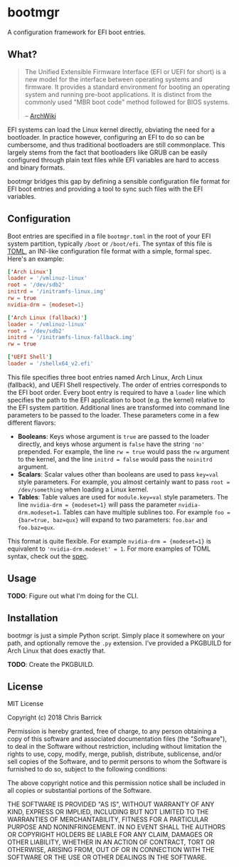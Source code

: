 # bootmgr

A configuration framework for EFI boot entries.


## What?

> The Unified Extensible Firmware Interface (EFI or UEFI for short) is a new
> model for the interface between operating systems and firmware. It provides a
> standard environment for booting an operating system and running pre-boot
> applications. It is distinct from the commonly used "MBR boot code" method
> followed for BIOS systems.
>
> – [ArchWiki]

EFI systems can load the Linux kernel directly, obviating the need for a bootloader. In practice however, configuring an EFI to do so can be cumbersome, and thus traditional bootloaders are still commonplace. This largely stems from the fact that bootloaders like GRUB can be easily configured through plain text files while EFI variables are hard to access and binary formats.

bootmgr bridges this gap by defining a sensible configuration file format for EFI boot entries and providing a tool to sync such files with the EFI variables.

[ArchWiki]: https://wiki.archlinux.org/index.php/Unified_Extensible_Firmware_Interface


## Configuration

Boot entries are specified in a file `bootmgr.toml` in the root of your EFI system partition, typically `/boot` or `/boot/efi`. The syntax of this file is [TOML], an INI-like configuration file format with a simple, formal spec. Here's an example:

```toml
['Arch Linux']
loader = '/vmlinuz-linux'
root = '/dev/sdb2'
initrd = '/initramfs-linux.img'
rw = true
nvidia-drm = {modeset=1}

['Arch Linux (fallback)']
loader = '/vmlinuz-linux'
root = '/dev/sdb2'
initrd = '/initramfs-linux-fallback.img'
rw = true

['UEFI Shell']
loader = '/shellx64_v2.efi'
```

This file specifies three boot entries named Arch Linux, Arch Linux (fallback), and UEFI Shell respectively. The order of entries corresponds to the EFI boot order. Every boot entry is required to have a `loader` line which specifies the path to the EFI application to boot (e.g. the kernel) relative to the EFI system partition. Additional lines are transformed into command line parameters to be passed to the loader. These parameters come in a few different flavors:

- **Booleans**: Keys whose argument is `true` are passed to the loader directly, and keys whose argument is `false` have the string `'no'` prepended. For example, the line `rw = true` would pass the `rw` argument to the kernel, and the line `initrd = false` would pass the `noinitrd` argument.
- **Scalars**: Scalar values other than booleans are used to pass `key=val` style parameters. For example, you almost certainly want to pass `root = /dev/something` when loading a Linux kernel.
- **Tables**: Table values are used for `module.key=val` style parameters. The line `nvidia-drm = {modeset=1}` will pass the parameter `nvidia-drm.modeset=1`. Tables can have multiple sublines too. For example `foo = {bar=true, baz=qux}` will expand to two parameters: `foo.bar` and `foo.baz=qux`.

This format is quite flexible. For example `nvidia-drm = {modeset=1}` is equivalent to `'nvidia-drm.modeset' = 1`. For more examples of TOML syntax, check out the [spec][TOML].

[TOML]: https://github.com/toml-lang/toml


## Usage

**TODO**: Figure out what I'm doing for the CLI.


## Installation

bootmgr is just a simple Python script. Simply place it somewhere on your path, and optionally remove the `.py` extension. I've provided a PKGBUILD for Arch Linux that does exactly that.

**TODO**: Create the PKGBUILD.


## License

MIT License

Copyright (c) 2018 Chris Barrick

Permission is hereby granted, free of charge, to any person obtaining a copy
of this software and associated documentation files (the "Software"), to deal
in the Software without restriction, including without limitation the rights
to use, copy, modify, merge, publish, distribute, sublicense, and/or sell
copies of the Software, and to permit persons to whom the Software is
furnished to do so, subject to the following conditions:

The above copyright notice and this permission notice shall be included in all
copies or substantial portions of the Software.

THE SOFTWARE IS PROVIDED "AS IS", WITHOUT WARRANTY OF ANY KIND, EXPRESS OR
IMPLIED, INCLUDING BUT NOT LIMITED TO THE WARRANTIES OF MERCHANTABILITY,
FITNESS FOR A PARTICULAR PURPOSE AND NONINFRINGEMENT. IN NO EVENT SHALL THE
AUTHORS OR COPYRIGHT HOLDERS BE LIABLE FOR ANY CLAIM, DAMAGES OR OTHER
LIABILITY, WHETHER IN AN ACTION OF CONTRACT, TORT OR OTHERWISE, ARISING FROM,
OUT OF OR IN CONNECTION WITH THE SOFTWARE OR THE USE OR OTHER DEALINGS IN THE
SOFTWARE.
